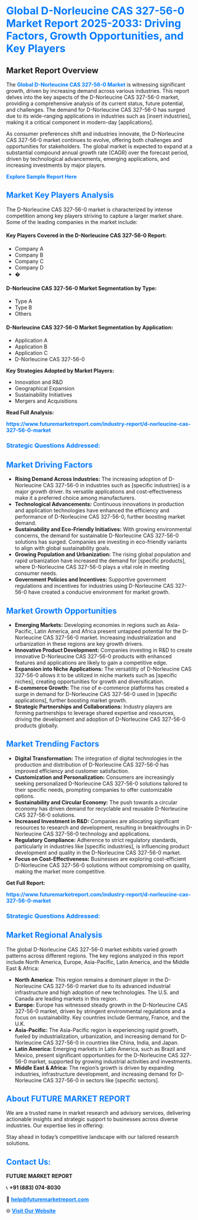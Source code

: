 <h1 style="color: #007BFF;">Global D-Norleucine CAS 327-56-0 Market Report 2025-2033: Driving Factors, Growth Opportunities, and Key Players</h1>

<section id="overview">
<h2>Market Report Overview</h2>
<p>The <a href="https://www.futuremarketreport.com/industry-report/d-norleucine-cas-327-56-0-market" style="color: #007BFF; text-decoration: none;"><strong>Global D-Norleucine CAS 327-56-0 Market</strong></a> is witnessing significant growth, driven by increasing demand across various industries. This report delves into the key aspects of the D-Norleucine CAS 327-56-0 market, providing a comprehensive analysis of its current status, future potential, and challenges. The demand for D-Norleucine CAS 327-56-0 has surged due to its wide-ranging applications in industries such as [insert industries], making it a critical component in modern-day [applications].</p>
<p>As consumer preferences shift and industries innovate, the D-Norleucine CAS 327-56-0 market continues to evolve, offering both challenges and opportunities for stakeholders. The global market is expected to expand at a substantial compound annual growth rate (CAGR) over the forecast period, driven by technological advancements, emerging applications, and increasing investments by major players.</p>
</section>

<section id="overview">
<p><a href="https://www.futuremarketreport.com/request-sample/reportId=116710" style="color: #007BFF; text-decoration: none;"><strong>Explore Sample Report Here</strong></a></p>
</section>

<section id="key-players">
<h2 style="color: #007BFF;">Market Key Players Analysis</h2>
<p>The D-Norleucine CAS 327-56-0 market is characterized by intense competition among key players striving to capture a larger market share. Some of the leading companies in the market include:</p>
<h4>Key Players Covered in the D-Norleucine CAS 327-56-0 Report:</h4>
<ul><li>Company A</li><li>Company B</li><li>Company C</li><li>Company D</li><li>�</li></ul>
<h4>D-Norleucine CAS 327-56-0 Market Segmentation by Type:</h4>
<ul><li>Type A</li><li>Type B</li><li>Others</li></ul>

<h4>D-Norleucine CAS 327-56-0 Market Segmentation by Application:</h4>
<ul><li>Application A</li><li>Application B</li><li>Application C</li><li>D-Norleucine CAS 327-56-0</li></ul>
<p><strong>Key Strategies Adopted by Market Players:</strong></p>
<ul>
<li>Innovation and R&D</li>
<li>Geographical Expansion</li>
<li>Sustainability Initiatives</li>
<li>Mergers and Acquisitions</li>
</ul>
</section>

<section>
<p><strong>Read Full Analysis: </strong></p><a href="https://www.futuremarketreport.com/industry-report/d-norleucine-cas-327-56-0-market" style="color: #007BFF; text-decoration: none;"><strong>https://www.futuremarketreport.com/industry-report/d-norleucine-cas-327-56-0-market</strong></a>
<h3 style="color: #007BFF;">Strategic Questions Addressed:</h3>
</section>

<section id="driving-factors">
<h2 style="color: #007BFF;">Market Driving Factors</h2>
<ul>
<li><strong>Rising Demand Across Industries:</strong> The increasing adoption of D-Norleucine CAS 327-56-0 in industries such as [specific industries] is a major growth driver. Its versatile applications and cost-effectiveness make it a preferred choice among manufacturers.</li>
<li><strong>Technological Advancements:</strong> Continuous innovations in production and application technologies have enhanced the efficiency and performance of D-Norleucine CAS 327-56-0, further boosting market demand.</li>
<li><strong>Sustainability and Eco-Friendly Initiatives:</strong> With growing environmental concerns, the demand for sustainable D-Norleucine CAS 327-56-0 solutions has surged. Companies are investing in eco-friendly variants to align with global sustainability goals.</li>
<li><strong>Growing Population and Urbanization:</strong> The rising global population and rapid urbanization have increased the demand for [specific products], where D-Norleucine CAS 327-56-0 plays a vital role in meeting consumer needs.</li>
<li><strong>Government Policies and Incentives:</strong> Supportive government regulations and incentives for industries using D-Norleucine CAS 327-56-0 have created a conducive environment for market growth.</li>
</ul>
</section>

<section id="growth-opportunities">
<h2 style="color: #007BFF;">Market Growth Opportunities</h2>
<ul>
<li><strong>Emerging Markets:</strong> Developing economies in regions such as Asia-Pacific, Latin America, and Africa present untapped potential for the D-Norleucine CAS 327-56-0 market. Increasing industrialization and urbanization in these regions are key growth drivers.</li>
<li><strong>Innovative Product Development:</strong> Companies investing in R&D to create innovative D-Norleucine CAS 327-56-0 products with enhanced features and applications are likely to gain a competitive edge.</li>
<li><strong>Expansion into Niche Applications:</strong> The versatility of D-Norleucine CAS 327-56-0 allows it to be utilized in niche markets such as [specific niches], creating opportunities for growth and diversification.</li>
<li><strong>E-commerce Growth:</strong> The rise of e-commerce platforms has created a surge in demand for D-Norleucine CAS 327-56-0 used in [specific applications], further boosting market growth.</li>
<li><strong>Strategic Partnerships and Collaborations:</strong> Industry players are forming partnerships to leverage shared expertise and resources, driving the development and adoption of D-Norleucine CAS 327-56-0 products globally.</li>
</ul>
</section>

<section id="trending-factors">
<h2 style="color: #007BFF;">Market Trending Factors</h2>
<ul>
<li><strong>Digital Transformation:</strong> The integration of digital technologies in the production and distribution of D-Norleucine CAS 327-56-0 has improved efficiency and customer satisfaction.</li>
<li><strong>Customization and Personalization:</strong> Consumers are increasingly seeking personalized D-Norleucine CAS 327-56-0 solutions tailored to their specific needs, prompting companies to offer customizable options.</li>
<li><strong>Sustainability and Circular Economy:</strong> The push towards a circular economy has driven demand for recyclable and reusable D-Norleucine CAS 327-56-0 solutions.</li>
<li><strong>Increased Investment in R&D:</strong> Companies are allocating significant resources to research and development, resulting in breakthroughs in D-Norleucine CAS 327-56-0 technology and applications.</li>
<li><strong>Regulatory Compliance:</strong> Adherence to strict regulatory standards, particularly in industries like [specific industries], is influencing product development and quality in the D-Norleucine CAS 327-56-0 market.</li>
<li><strong>Focus on Cost-Effectiveness:</strong> Businesses are exploring cost-efficient D-Norleucine CAS 327-56-0 solutions without compromising on quality, making the market more competitive.</li>
</ul>
</section>

<section>
<p><strong>Get Full Report: </strong></p><a href="https://www.futuremarketreport.com/industry-report/d-norleucine-cas-327-56-0-market" style="color: #007BFF; text-decoration: none;"><strong>https://www.futuremarketreport.com/industry-report/d-norleucine-cas-327-56-0-market</strong></a>
<h3 style="color: #007BFF;">Strategic Questions Addressed:</h3>
</section>


<section id="regional-analysis">
<h2 style="color: #007BFF;">Market Regional Analysis</h2>
<p>The global D-Norleucine CAS 327-56-0 market exhibits varied growth patterns across different regions. The key regions analyzed in this report include North America, Europe, Asia-Pacific, Latin America, and the Middle East & Africa:</p>
<ul>
<li><strong>North America:</strong> This region remains a dominant player in the D-Norleucine CAS 327-56-0 market due to its advanced industrial infrastructure and high adoption of new technologies. The U.S. and Canada are leading markets in this region.</li>
<li><strong>Europe:</strong> Europe has witnessed steady growth in the D-Norleucine CAS 327-56-0 market, driven by stringent environmental regulations and a focus on sustainability. Key countries include Germany, France, and the U.K.</li>
<li><strong>Asia-Pacific:</strong> The Asia-Pacific region is experiencing rapid growth, fueled by industrialization, urbanization, and increasing demand for D-Norleucine CAS 327-56-0 in countries like China, India, and Japan.</li>
<li><strong>Latin America:</strong> Emerging markets in Latin America, such as Brazil and Mexico, present significant opportunities for the D-Norleucine CAS 327-56-0 market, supported by growing industrial activities and investments.</li>
<li><strong>Middle East & Africa:</strong> The region’s growth is driven by expanding industries, infrastructure development, and increasing demand for D-Norleucine CAS 327-56-0 in sectors like [specific sectors].</li>
</ul>
</section>

<footer>
<h2 style="color: #007BFF;">About FUTURE MARKET REPORT</h2>
<p>We are a trusted name in market research and advisory services, delivering actionable insights and strategic support to businesses across diverse industries. Our expertise lies in offering:</p>

<p>Stay ahead in today’s competitive landscape with our tailored research solutions.</p>

<h2 style="color: #007BFF;">Contact Us:</h2>
<p><strong>FUTURE MARKET REPORT</strong></p>
<p>📞 <strong>+91 (883) 074-8030</strong></p>
<p>📧 <strong><a href="mailto:help@futuremarketreport.com" style="color: #007BFF;">help@futuremarketreport.com</a></strong></p>
<p>🌐 <strong><a href="https://www.futuremarketreport.com/" style="color: #007BFF;">Visit Our Website</a></strong></p>
</footer>